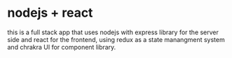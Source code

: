 # nodejs + react
this is a full stack app that uses nodejs with express library for the server side and react for the frontend, using redux as a state manangment system and chrakra UI for component library. 
